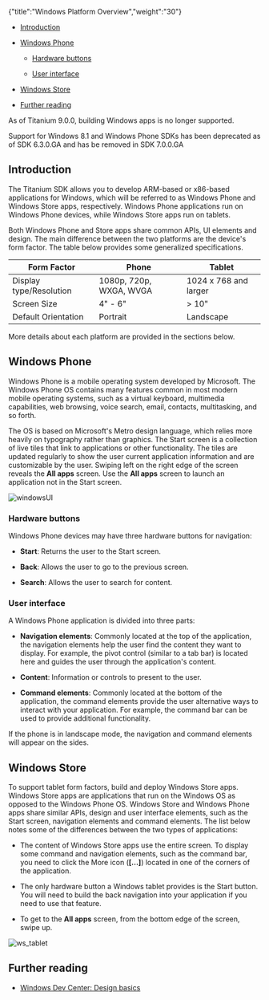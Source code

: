 {"title":"Windows Platform Overview","weight":"30"}

* [Introduction](#introduction)

* [Windows Phone](#windows-phone)

    * [Hardware buttons](#hardware-buttons)

    * [User interface](#user-interface)

* [Windows Store](#windows-store)

* [Further reading](#further-reading)

As of Titanium 9.0.0, building Windows apps is no longer supported.

Support for Windows 8.1 and Windows Phone SDKs has been deprecated as of SDK 6.3.0.GA and has be removed in SDK 7.0.0.GA

## Introduction

The Titanium SDK allows you to develop ARM-based or x86-based applications for Windows, which will be referred to as Windows Phone and Windows Store apps, respectively. Windows Phone applications run on Windows Phone devices, while Windows Store apps run on tablets.

Both Windows Phone and Store apps share common APIs, UI elements and design. The main difference between the two platforms are the device's form factor. The table below provides some generalized specifications.

| Form Factor | Phone | Tablet |
| --- | --- | --- |
| Display type/Resolution | 1080p, 720p, WXGA, WVGA | 1024 x 768 and larger |
| Screen Size | 4" - 6" | \> 10" |
| Default Orientation | Portrait | Landscape |

More details about each platform are provided in the sections below.

## Windows Phone

Windows Phone is a mobile operating system developed by Microsoft. The Windows Phone OS contains many features common in most modern mobile operating systems, such as a virtual keyboard, multimedia capabilities, web browsing, voice search, email, contacts, multitasking, and so forth.

The OS is based on Microsoft's Metro design language, which relies more heavily on typography rather than graphics. The Start screen is a collection of live tiles that link to applications or other functionality. The tiles are updated regularly to show the user current application information and are customizable by the user. Swiping left on the right edge of the screen reveals the **All apps** screen. Use the **All apps** screen to launch an application not in the Start screen.

![windowsUI](/Images/appc/download/attachments/43308580/windowsUI.png)

### Hardware buttons

Windows Phone devices may have three hardware buttons for navigation:

* **Start**: Returns the user to the Start screen.

* **Back**: Allows the user to go to the previous screen.

* **Search**: Allows the user to search for content.

### User interface

A Windows Phone application is divided into three parts:

* **Navigation elements**: Commonly located at the top of the application, the navigation elements help the user find the content they want to display. For example, the pivot control (similar to a tab bar) is located here and guides the user through the application's content.

* **Content**: Information or controls to present to the user.

* **Command elements**: Commonly located at the bottom of the application, the command elements provide the user alternative ways to interact with your application. For example, the command bar can be used to provide additional functionality.

If the phone is in landscape mode, the navigation and command elements will appear on the sides.

## Windows Store

To support tablet form factors, build and deploy Windows Store apps. Windows Store apps are applications that run on the Windows OS as opposed to the Windows Phone OS. Windows Store and Windows Phone apps share similar APIs, design and user interface elements, such as the Start screen, navigation elements and command elements. The list below notes some of the differences between the two types of applications:

* The content of Windows Store apps use the entire screen. To display some command and navigation elements, such as the command bar, you need to click the More icon (**\[...\]**) located in one of the corners of the application.

* The only hardware button a Windows tablet provides is the Start button. You will need to build the back navigation into your application if you need to use that feature.

* To get to the **All apps** screen, from the bottom edge of the screen, swipe up.

![ws_tablet](/Images/appc/download/attachments/43308580/ws_tablet.png)

## Further reading

* [Windows Dev Center: Design basics](https://dev.windows.com/en-us/design/design-basics)
